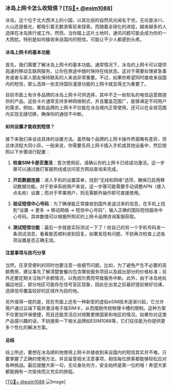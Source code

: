 ### 冰岛上网卡怎么收短信？[[TG💪+ @esim1088](https://t.me/s/esim1088)]

冰岛，这个位于北大西洋上的小国，以其壮丽的自然风光闻名于世。无论是冰川、火山还是极光，都吸引着无数游客前来探索。而随着全球化的进程，越来越多的人选择在冰岛旅行或工作。然而，当你踏上这片土地时，通讯问题可能会成为你的一大困扰。特别是如何接收来自国内的短信，可能让不少人都感到头疼。

#### 冰岛上网卡的基本功能

首先，我们需要了解冰岛上网卡的基本功能。通常情况下，冰岛的上网卡可以提供高速的移动互联网服务，让你在旅途中随时保持在线状态。这对于需要处理紧急事务或者与家人朋友保持联系的人来说非常重要。不过，如果你希望同时接收来自国内的短信，那么选择一张支持国际漫游功能的上网卡就显得尤为重要了。

目前市面上有许多品牌的冰岛上网卡可供选择，其中不乏一些知名的电信运营商提供的产品。这些卡片通常支持多种网络制式，并且覆盖范围广，能够满足不同用户的需求。例如，某些品牌的上网卡不仅能在冰岛境内正常使用，还可以在全球范围内实现无缝切换，确保你的通信不中断。

#### 如何设置才能收到短信？

接下来我们来谈谈具体的设置方法。虽然每个品牌的上网卡操作界面略有差异，但总体流程大同小异。一般来说，你需要先将上网卡插入手机或其他设备中，然后按照以下步骤进行配置：

1. **检查SIM卡是否激活**：首次使用前，请确认你的上网卡已经成功激活。这一步骤可以通过拨打客服热线或访问官方网站查询来完成。
   
2. **开启数据连接**：进入手机的设置菜单，找到“无线和网络”选项，确保已启用移动数据功能。对于安卓系统用户来说，这一步骤可能需要手动调整APN（接入点名称）设置；而对于苹果用户，则无需额外操作即可直接使用。

3. **验证短信中心号码**：为了确保能正常接收到国外发送过来的信息，在手机上找到“设置 -> 更多 -> 移动网络 -> 短信中心号码”，输入正确的国际短信服务中心号码。具体数值可以根据所购买的上网卡品牌咨询客服获取。

4. **测试短信功能**：最后一步就是实际测试一下了！给自己的另一个手机号码发一条测试消息，看看能否顺利收到回复。如果发现有问题，不妨再次检查上述各项设置是否正确无误。

#### 注意事项与技巧分享

当然，在享受便利的同时也要注意一些细节问题。比如，为了避免产生不必要的高额费用，建议事先了解清楚套餐内包含哪些服务项目以及超出部分的价格标准；另外还要定期关注账户余额情况，以免因欠费而导致服务中断。此外，由于冰岛地处偏远地区，部分地区可能存在信号盲区现象，因此在出发之前最好提前做好功课，选择信号覆盖较好的区域作为目的地。

另外值得一提的是，现在市面上还有一种新型的虚拟eSIM技术逐渐兴起，它允许用户通过云端下载并激活电子版SIM卡，从而摆脱传统物理卡槽的限制。这种方案不仅更加环保便捷，而且还能灵活应对频繁更换国家和地区的情况。如果你对这类产品感兴趣的话，不妨搜索一下相关品牌如ESIM1088等，它们往往能为你提供更多个性化的解决方案。

#### 总结

综上所述，要想在冰岛顺利地使用上网卡并接收到来自国内的短信其实并不难。只要掌握了正确的使用方法，并且留意相关注意事项，相信每位旅客都能够轻松应对各种挑战。最后提醒大家一句，无论身处何方，安全始终是第一位的哦！希望大家都能拥有一次愉快而又充实的旅程。

[[TG💪+ @esim1088](https://t.me/s/esim1088) ![Image](https://i.postimg.cc/4NQfJmqS/Snipaste-2025-05-13-00-14-12.png)]